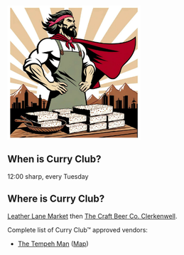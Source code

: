 <img style="margin: 0 auto" width="300px" alt="offish logo for curry club" src="./logo.jpg"></a>

## When is Curry Club?
12:00 sharp, every Tuesday

## Where is Curry Club?
[Leather Lane Market](https://en.wikipedia.org/wiki/Leather_Lane_Market) then [The Craft Beer Co. Clerkenwell](https://maps.app.goo.gl/stWuuQ4q522asq5R9).

Complete list of Curry Club™ approved vendors:
- [The Tempeh Man](https://www.thetempehman.com) ([Map](https://maps.app.goo.gl/ZwZoKQp5uxtRCtf37))

